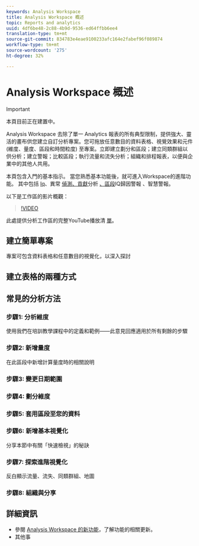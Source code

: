 ```yaml
---
keywords: Analysis Workspace
title: Analysis Workspace 概述
topic: Reports and analytics
uuid: 4df6be48-2c88-4b9d-9536-ed64ffbb6ee4
translation-type: tm+mt
source-git-commit: 834783e4eae9100233afc164e2fabef96f089874
workflow-type: tm+mt
source-wordcount: '275'
ht-degree: 32%

---
```



# Analysis Workspace 概述

>[!IMPORTANT]
>
>本頁目前正在建置中。

Analysis Workspace 去除了單一 Analytics 報表的所有典型限制，提供強大、靈活的畫布供您建立自訂分析專案。您可拖放任意數目的資料表格、視覺效果和元件 (維度、量度、區段和時間粒度) 至專案。立即建立劃分和區段；建立同類群組以供分析；建立警報；比較區段；執行流量和流失分析；組織和排程報表，以便與企業中的其他人共用。

本頁包含入門的基本指示。 當您熟悉基本功能後，就可進入Workspace的進階功能。 其中包括 [Iq](/help/analyze/analysis-workspace/attribution/overview.md)、異常 [偵測、貢獻](/help/analyze/analysis-workspace/virtual-analyst/c-anomaly-detection/anomaly-detection.md)分析 [、區段](/help/analyze/analysis-workspace/virtual-analyst/contribution-analysis/ca-tokens.md)IQ歸因警報 [](/help/analyze/analysis-workspace/segment-iq.md)[](/help/analyze/analysis-workspace/c-intelligent-alerts/intellligent-alerts.md)、智慧警報。

以下是工作區的影片概觀：

>[!VIDEO](https://video.tv.adobe.com/v/26266?quality=12)

此處提供分析工作區的完整YouTube播放清 [單](https://www.youtube.com/channel/UC8I6bqCk7gO6YdoMz6W5fvw/playlists?view=50&amp;sort=dd&amp;shelf_id=7)。

## 建立簡單專案

專案可包含資料表格和任意數目的視覺化，以深入探討


## 建立表格的兩種方式

## 常見的分析方法

### 步驟1: 分析維度

使用我們在培訓教學課程中的定義和範例——此意見回應適用於所有剩餘的步驟

### 步驟2: 新增量度

在此區段中新增計算量度時的相關說明

### 步驟3: 變更日期範圍

### 步驟4: 劃分維度

### 步驟5: 套用區段至您的資料

### 步驟6: 新增基本視覺化

分享本節中有關「快速檢視」的秘訣

### 步驟7: 探索進階視覺化

反白顯示流量、流失、同類群組、地圖

### 步驟8: 組織與分享

## 詳細資訊

* 參閱 [Analysis Workspace 的新功能](/help/analyze/analysis-workspace/new-features-in-analysis-workspace.md)，了解功能的相關更新。
* 其他事
